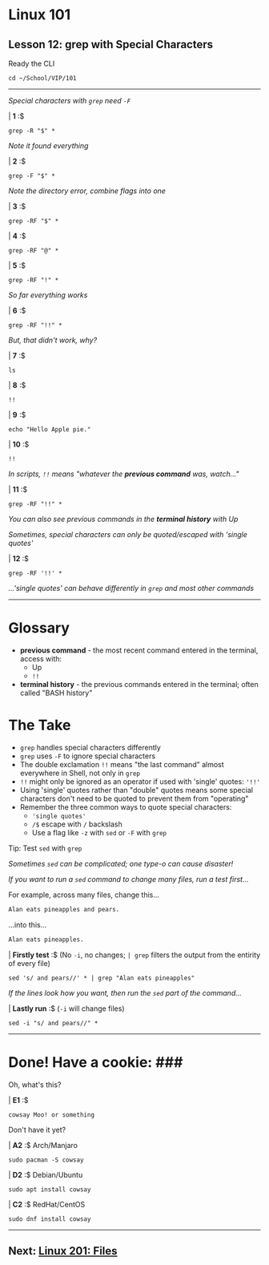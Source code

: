 # Linux 101
## Lesson 12: grep with Special Characters

Ready the CLI

```console
cd ~/School/VIP/101
```

___

*Special characters with `grep` need `-F`*

| **1** :$

```console
grep -R "$" *
```

*Note it found everything*

| **2** :$

```console
grep -F "$" *
```

*Note the directory error, combine flags into one*

| **3** :$

```console
grep -RF "$" *
```

| **4** :$

```console
grep -RF "@" *
```

| **5** :$

```console
grep -RF "!" *
```

*So far everything works*

| **6** :$

```console
grep -RF "!!" *
```

*But, that didn't work, why?*

| **7** :$

```console
ls
```

| **8** :$

```console
!!
```

| **9** :$

```console
echo "Hello Apple pie."
```

| **10** :$

```console
!!
```

*In scripts, `!!` means "whatever the **previous command** was, watch..."*

| **11** :$

```console
grep -RF "!!" *
```

*You can also see previous commands in the **terminal history** with <key>Up</key>*

*Sometimes, special characters can only be quoted/escaped with 'single quotes'*

| **12** :$

```console
grep -RF '!!' *
```

*...'single quotes' can behave differently in `grep` and most other commands*

___

# Glossary
- **previous command** - the most recent command entered in the terminal, access with:
  - <key>Up</key>
  - `!!`
- **terminal history** - the previous commands entered in the terminal; often called "BASH history"

# The Take
- `grep` handles special characters differently
- `grep` uses `-F` to ignore special characters
- The double exclamation `!!` means "the last command" almost everywhere in Shell, not only in `grep`
- `!!` might only be ignored as an operator if used with 'single' quotes: `'!!'`
- Using 'single' quotes rather than "double" quotes means some special characters don't need to be quoted to prevent them from "operating"
- Remember the three common ways to quote special characters:
  - `'single quotes'`
  - `/$` escape with `/` backslash
  - Use a flag like `-z` with `sed` or `-F` with `grep`

Tip: Test `sed` with `grep`

*Sometimes `sed` can be complicated; one type-o can cause disaster!*

*If you want to run a `sed` command to change many files, run a test first...*

For example, across many files, change this...

```xml
Alan eats pineapples and pears.
```

...into this...


```xml
Alan eats pineapples.
```

| **Firstly test** :$ (No `-i`, no changes; `| grep` filters the output from the entirity of every file)

```console
sed 's/ and pears//' * | grep "Alan eats pineapples"
```

*If the lines look how you want, then run the `sed` part of the command...*

| **Lastly run** :$ (`-i` will change files)

```console
sed -i "s/ and pears//" *
```

___

# Done! Have a cookie: ### #

Oh, what's this?

| **E1** :$

```console
cowsay Moo! or something
```

Don't have it yet?

| **A2** :$ Arch/Manjaro

```console
sudo pacman -S cowsay
```

| **D2** :$ Debian/Ubuntu

```console
sudo apt install cowsay
```

| **C2** :$ RedHat/CentOS

```console
sudo dnf install cowsay
```

___

## Next: [Linux 201: Files](https://github.com/inkVerb/VIP/blob/master/201/README.md)
